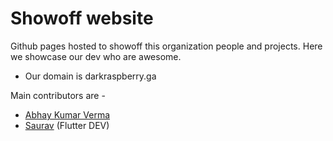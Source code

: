 # Showoff website
Github pages hosted to showoff this organization people and projects.
Here we showcase our dev who are awesome.

 - Our domain is darkraspberry.ga
<!--Add your name in the markdown style-->
Main contributors are -
 - [Abhay Kumar Verma](https://github.com/darkRaspberry)
 - [Saurav](https://github.com/desrant) (Flutter DEV)
